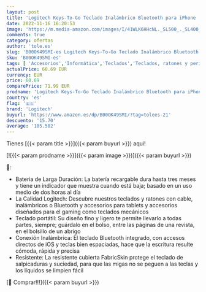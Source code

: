 ```yaml
---
layout: post
title: 'Logitech Keys-To-Go Teclado Inalámbrico Bluetooth para iPhone  iPad  Apple TV  Disposición QWERTY Inglés Reino Unido   Negro'
date: 2022-11-16 16:20:53
image: 'https://m.media-amazon.com/images/I/41WLK6HHcNL._SL500_._SL400_.jpg'
comments: true
category: ofertas
author: 'tole.es'
slug: 'B00OK49SMI-es Logitech Keys-To-Go Teclado Inalámbrico Bluetooth para...'
sku: 'B00OK49SMI-es'
tags: [ 'Accesorios','Informática','Teclados','Teclados, ratones y periféricos de entrada','apple','ipad','iphone','logitech','🇪🇸', ]
actualPrice: 60.69 EUR
currency: EUR
price: 60.69
comparePrice: 71.99 EUR
prodname: 'Logitech Keys-To-Go Teclado Inalámbrico Bluetooth para iPhone  iPad  Apple TV  Disposición QWERTY Inglés Reino Unido   Negro'
country: 'es'
flag: '🇪🇸'
brand: 'Logitech'
buyurl: 'https://www.amazon.es/dp/B00OK49SMI/?tag=tolees-21'
descuento: '15.70'
average: '105.582'
---
```


Tienes [{{< param title >}}]({{< param buyurl >}}) aqui!

[![{{< param prodname >}}]({{< param image >}})]({{< param buyurl >}})

🔎:

- Bateria de Larga Duración: La batería recargable dura hasta tres meses y tiene un indicador que muestra cuando está baja; basado en un uso medio de dos horas al día
- La Calidad Logitech: Descubre nuestros teclados y ratones con cable, inalámbricos o Bluetooth y accesorios para tablets y accesorios diseñados para el gaming como teclados mecánicos
- Teclado portátil: Su diseño fino y ligero te permite llevarlo a todas partes, siempre; guárdalo en el bolso, entre las páginas de una revista, en el bolsillo de un abrigo
- Conexión Inalámbrica: El teclado Bluetooth integrado, con accesos directos de iOS y teclas bien espaciadas, hace que la escritura resulte cómoda, rápida y precisa
- Resistente: La resistente cubierta FabricSkin protege el teclado de salpicaduras y suciedad, para que las migas no se peguen a las teclas y los líquidos se limpien fácil

[🛒 Comprar!!!]({{< param buyurl >}})
